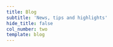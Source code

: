 ```yaml
---
title: Blog
subtitle: 'News, tips and highlights'
hide_title: false
col_number: two
template: blog
---
```

